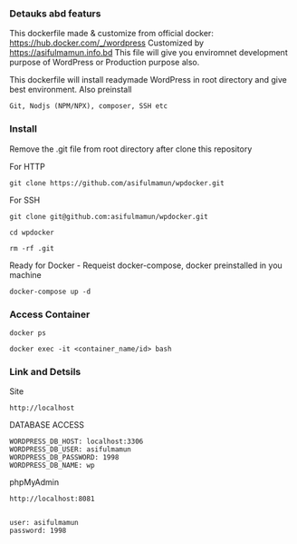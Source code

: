 
### Detauks abd featurs

This dockerfile made & customize from official docker: https://hub.docker.com/_/wordpress
Customized by https://asifulmamun.info.bd
This file will give you enviromnet development purpose of WordPress or Production purpose also.

This dockerfile will install readymade WordPress in root directory and give best environment. Also preinstall
```
Git, Nodjs (NPM/NPX), composer, SSH etc
```

### Install

Remove the .git file from root directory after clone this repository

For HTTP
```
git clone https://github.com/asifulmamun/wpdocker.git
```
For SSH
```
git clone git@github.com:asifulmamun/wpdocker.git
```

```
cd wpdocker
```

```
rm -rf .git
```

Ready for Docker - Requeist docker-compose, docker preinstalled in you machine
```
docker-compose up -d
```

### Access Container
```
docker ps

docker exec -it <container_name/id> bash
```

### Link and Detsils


Site
```
http://localhost

```

DATABASE ACCESS
```
WORDPRESS_DB_HOST: localhost:3306
WORDPRESS_DB_USER: asifulmamun
WORDPRESS_DB_PASSWORD: 1998
WORDPRESS_DB_NAME: wp
```

phpMyAdmin
```
http://localhost:8081


user: asifulmamun
password: 1998
```
